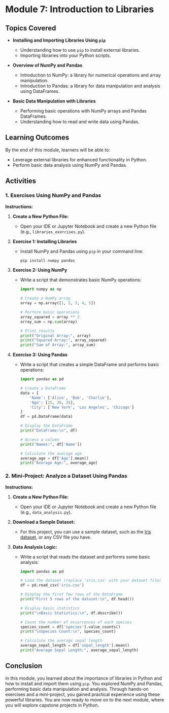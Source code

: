 # Module 7: Introduction to Libraries

## Topics Covered

- **Installing and Importing Libraries Using `pip`**
  - Understanding how to use `pip` to install external libraries.
  - Importing libraries into your Python scripts.

- **Overview of NumPy and Pandas**
  - Introduction to NumPy: a library for numerical operations and array manipulation.
  - Introduction to Pandas: a library for data manipulation and analysis using DataFrames.

- **Basic Data Manipulation with Libraries**
  - Performing basic operations with NumPy arrays and Pandas DataFrames.
  - Understanding how to read and write data using Pandas.

## Learning Outcomes

By the end of this module, learners will be able to:

- Leverage external libraries for enhanced functionality in Python.
- Perform basic data analysis using NumPy and Pandas.

## Activities

### 1. Exercises Using NumPy and Pandas

**Instructions:**

1. **Create a New Python File:**
   - Open your IDE or Jupyter Notebook and create a new Python file (e.g., `libraries_exercises.py`).

2. **Exercise 1: Installing Libraries**
   - Install NumPy and Pandas using `pip` in your command line:
     ```bash
     pip install numpy pandas
     ```

3. **Exercise 2: Using NumPy**
   - Write a script that demonstrates basic NumPy operations:
     ```python
     import numpy as np

     # Create a NumPy array
     array = np.array([1, 2, 3, 4, 5])

     # Perform basic operations
     array_squared = array ** 2
     array_sum = np.sum(array)

     # Print results
     print("Original Array:", array)
     print("Squared Array:", array_squared)
     print("Sum of Array:", array_sum)
     ```

4. **Exercise 3: Using Pandas**
   - Write a script that creates a simple DataFrame and performs basic operations:
     ```python
     import pandas as pd

     # Create a DataFrame
     data = {
         'Name': ['Alice', 'Bob', 'Charlie'],
         'Age': [25, 30, 35],
         'City': ['New York', 'Los Angeles', 'Chicago']
     }
     df = pd.DataFrame(data)

     # Display the DataFrame
     print("DataFrame:\n", df)

     # Access a column
     print("Names:", df['Name'])

     # Calculate the average age
     average_age = df['Age'].mean()
     print("Average Age:", average_age)
     ```

### 2. Mini-Project: Analyze a Dataset Using Pandas

**Instructions:**

1. **Create a New Python File:**
   - Open your IDE or Jupyter Notebook and create a new Python file (e.g., `data_analysis.py`).

2. **Download a Sample Dataset:**
   - For this project, you can use a sample dataset, such as the [Iris dataset](https://archive.ics.uci.edu/ml/datasets/iris), or any CSV file you have.

3. **Data Analysis Logic:**
   - Write a script that reads the dataset and performs some basic analysis:
     ```python
     import pandas as pd

     # Load the dataset (replace 'iris.csv' with your dataset file)
     df = pd.read_csv('iris.csv')

     # Display the first few rows of the DataFrame
     print("First 5 rows of the dataset:\n", df.head())

     # Display basic statistics
     print("\nBasic Statistics:\n", df.describe())

     # Count the number of occurrences of each species
     species_count = df['species'].value_counts()
     print("\nSpecies Count:\n", species_count)

     # Calculate the average sepal length
     average_sepal_length = df['sepal_length'].mean()
     print("Average Sepal Length:", average_sepal_length)
     ```

## Conclusion

In this module, you learned about the importance of libraries in Python and how to install and import them using `pip`. You explored NumPy and Pandas, performing basic data manipulation and analysis. Through hands-on exercises and a mini-project, you gained practical experience using these powerful libraries. You are now ready to move on to the next module, where you will explore capstone projects in Python.